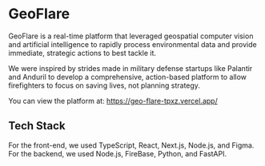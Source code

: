 # GeoFlare


GeoFlare is a real-time platform that leveraged geospatial computer vision and artificial intelligence to rapidly process environmental data and provide immediate, strategic actions to best tackle it.

We were inspired by strides made in military defense startups like Palantir and Anduril to develop a comprehensive, action-based platform to allow firefighters to focus on saving lives, not planning strategy.

You can view the platform at: https://geo-flare-tpxz.vercel.app/


## Tech Stack

For the front-end, we used TypeScript, React, Next.js, Node.js, and Figma.
For the backend, we used Node.js, FireBase, Python, and FastAPI. 



